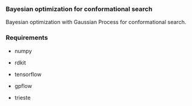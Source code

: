 ### Bayesian optimization for conformational search

Bayesian optimization with Gaussian Process for conformational search.

### Requirements

* numpy

* rdkit

* tensorflow

* gpflow

* trieste
